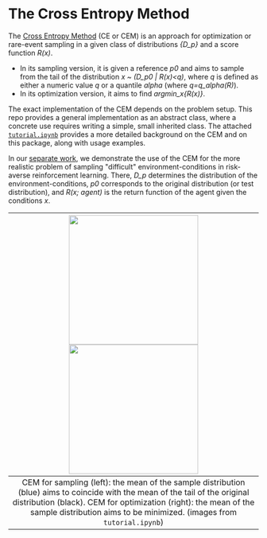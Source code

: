 # The Cross Entropy Method

The [Cross Entropy Method](http://web.mit.edu/6.454/www/www_fall_2003/gew/CEtutorial.pdf) (CE or CEM) is an approach for optimization or rare-event sampling in a given class of distributions *{D_p}* and a score function *R(x)*.
* In its sampling version, it is given a reference *p0* and aims to sample from the tail of the distribution *x ~ (D_p0 | R(x)<q)*, where *q* is defined as either a numeric value *q* or a quantile *alpha* (where *q=q_alpha(R)*).
* In its optimization version, it aims to find *argmin_x{R(x)}*.

The exact implementation of the CEM depends on the problem setup.
This repo provides a general implementation as an abstract class, where a concrete use requires writing a simple, small inherited class.
The attached [`tutorial.ipynb`](https://github.com/ido90/CEM/blob/master/tutorial.ipynb) provides a more detailed background on the CEM and on this package, along with usage examples.

In our [separate work](https://github.com/ido90/CeSoR), we demonstrate the use of the CEM for the more realistic problem of sampling "difficult" environment-conditions in risk-averse reinforcement learning. There, *D_p* determines the distribution of the environment-conditions, *p0* corresponds to the original distribution (or test distribution), and *R(x; agent)* is the return function of the agent given the conditions *x*.

| <img src="https://idogreenberg.neocities.org/linked_images/CEM_toy_sampling.png" width="260"> <img src="https://idogreenberg.neocities.org/linked_images/CEM_toy_optimization.png" width="260"> |
| :--: |
| CEM for sampling (left): the mean of the sample distribution (blue) aims to coincide with the mean of the tail of the original distribution (black). CEM for optimization (right): the mean of the sample distribution aims to be minimized.   (images from `tutorial.ipynb`) |
